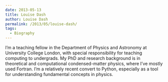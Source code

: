 ```yaml
---
date: 2013-05-13
title: Louise Dash
author: Louise Dash
permalink: /2013/05/louise-dash/
tags:
  - Biography
---
```

I&#8217;m a teaching fellow in the Department of Physics and Astronomy at University College London, with special responsibility for teaching computing to undergrads. My PhD and research background is in theoretical and computational condensed-matter physics, where I&#8217;ve mostly used Fortran. I&#8217;m a relatively recent convert to Python, especially as a tool for understanding fundamental concepts in physics.
